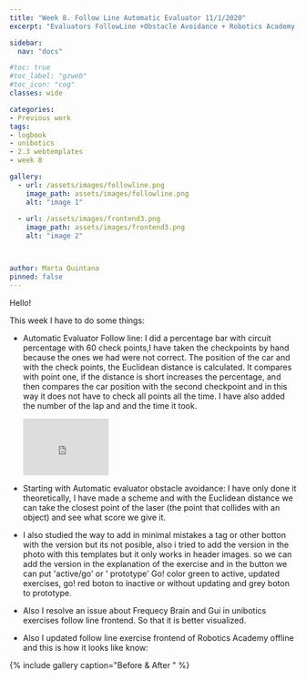 ```yaml
---
title: "Week 8. Follow Line Automatic Evaluator 11/1/2020"
excerpt: "Evaluators FollowLine +Obstacle Avoidance + Robotics Academy minimal mistakes githubpages "

sidebar:
  nav: "docs"

#toc: true
#toc_label: "gzweb"
#toc_icon: "cog"
classes: wide

categories:
- Previous work
tags:
- logbook
- unibotics
- 2.3 webtemplates
- week 8

gallery:
  - url: /assets/images/followline.png
    image_path: assets/images/followline.png
    alt: "image 1"
    
  - url: /assets/images/frontend3.png
    image_path: assets/images/frontend3.png
    alt: "image 2"



author: Marta Quintana
pinned: false
---
```



Hello! 

This week I have to do some things:

-  Automatic Evaluator Follow line: I did a percentage bar with circuit percentage with 60 check points,I have taken the checkpoints by hand because the ones we had were not correct.
    The position of the car and with the check points, the Euclidean distance is calculated. It compares with point one, if the distance is short increases the percentage, and then compares the car position with the second checkpoint and in this way it does not have to check all points all the time.
   I have also added the number of the lap and and the time it took.
   
      <iframe width="150" height="100" src="https://youtube.com/embed/rMIhOLGjAg8" frameborder="0" allow="autoplay; encrypted-media" allowfullscreen></iframe> 
   
- Starting with Automatic evaluator obstacle avoidance: I have only done it theoretically, I have made a scheme and with the Euclidean distance we can take the closest point of the laser (the point that collides with an object) and see what score we give it.

- I also studied the way to add in minimal mistakes a tag or other botton with the version but its not posible, also i tried to add the version in the photo with this templates but it only works in header images.
  so we can add the version in the explanation of the exercise and in the button we can put 'active/go' or ' prototype' Go! color green to active, updated exercises, go! red boton to inactive or without updating and grey boton to prototype.
  
 
 - Also I resolve an issue about Frequecy Brain and Gui in unibotics exercises follow line frontend. So that it is better visualized.
 
 - Also I updated follow line exercise frontend of Robotics Academy offline and this is how it looks like know:
 
  {% include gallery caption="Before & After " %}

 
 
   
   
   
   
   
